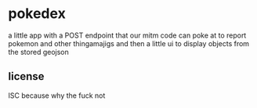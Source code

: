# pokedex

a little app with a POST endpoint that our mitm code can poke at to report pokemon and other thingamajigs
and then a little ui to display objects from the stored geojson

## license
ISC because why the fuck not